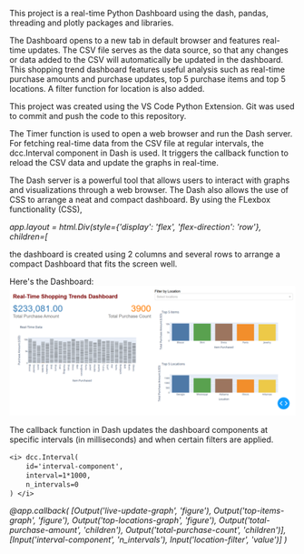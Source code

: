 This project is a real-time Python Dashboard using the dash, pandas, threading and plotly packages and libraries. 

The Dashboard opens to a new tab in default browser and features real-time updates. The CSV file serves as the data source, so that
any changes or data added to the CSV will automatically be updated in the dashboard. 
This shopping trend dashboard features useful analysis such as real-time purchase amounts and purchase updates, 
top 5 purchase items and top 5 locations. A filter function for location is also added. 

This project was created using the VS Code Python Extension. Git was used to commit and push the code to this repository.

The Timer function is used to open a web browser and run the Dash server. For fetching real-time data from the CSV file
at regular intervals, the dcc.Interval component in Dash is used. It triggers the callback function to reload the CSV data 
and update the graphs in real-time.

The Dash server is a powerful tool that allows users to interact with graphs and visualizations through a web browser. The Dash also 
allows the use of CSS to arrange a neat and compact dashboard. By using the FLexbox functionality (CSS), 

<i>app.layout = html.Div(style={'display': 'flex', 'flex-direction': 'row'}, children=[</i>

the dashboard is created using 2 columns and several rows to arrange a compact Dashboard that fits the screen well. 

Here's the Dashboard:
![Dashboard](https://github.com/rnx2024/Real-time-Dashboard-Python-Dash-/blob/main/dash.png)


The callback function in Dash updates the dashboard components at specific intervals (in milliseconds) and when certain filters are applied. 

    <i> dcc.Interval(
        id='interval-component',
        interval=1*1000,  
        n_intervals=0
    ) </i>

<i> @app.callback(
    [Output('live-update-graph', 'figure'),
     Output('top-items-graph', 'figure'),
     Output('top-locations-graph', 'figure'),
     Output('total-purchase-amount', 'children'),
     Output('total-purchase-count', 'children')],
    [Input('interval-component', 'n_intervals'),
     Input('location-filter', 'value')]
)
     </i>
